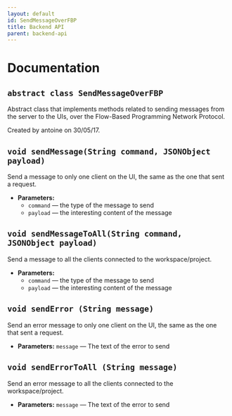 ```yaml
---
layout: default
id: SendMessageOverFBP
title: Backend API
parent: backend-api
---
```

# Documentation

## `abstract class SendMessageOverFBP`

Abstract class that implements methods related to sending messages from the server to the UIs, over the Flow-Based Programming Network Protocol.

Created by antoine on 30/05/17.

## `void sendMessage(String command, JSONObject payload)`

Send a message to only one client on the UI, the same as the one that sent a request.

 * **Parameters:**
   * `command` — the type of the message to send
   * `payload` — the interesting content of the message

## `void sendMessageToAll(String command, JSONObject payload)`

Send a message to all the clients connected to the workspace/project.

 * **Parameters:**
   * `command` — the type of the message to send
   * `payload` — the interesting content of the message

## `void sendError (String message)`

Send an error message to only one client on the UI, the same as the one that sent a request.

 * **Parameters:** `message` — The text of the error to send

## `void sendErrorToAll (String message)`

Send an error message to all the clients connected to the workspace/project.

 * **Parameters:** `message` — The text of the error to send
